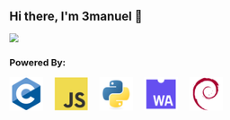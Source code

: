 ## Hi there, I'm 3manuel 👋

 <!-- -**3manuel0/3manuel0** is a ✨ _special_ ✨ repository because its `README.md` (this file) appears on your GitHub profile.-->

<!-- -Here are some ideas to get you started:
- 🔭 I’m currently working on gameboy emulator
- 🌱 I’m currently learning Rust, Java, php and C#
- 🤔 I’m looking for help with learning low level programming
- ⚡ Fun fact: I love the C language-->
<!-- 💬 Ask me about ... 
 - 📫 How to reach me: ...
 - 😄 Pronouns: ... -->
 <!-- - 👯 I’m looking to collaborate on ... -->

<p >
<div href="#-my-github-stats--"><img width="80%" src="https://github-readme-stats.vercel.app/api/top-langs/?username=3manuel0&layout=compact&theme=dark&title_color=FFC300&text_color=CDD6F4&bg_color=090D13&border_radius=5&langs_count=10&card_width=610" /></div>
</p>

### Powered By:
 <div>
<img height="60" src="https://raw.githubusercontent.com/3manuel0/3manuel0/refs/heads/assets/C.svg" />
<img width="12" />
<img height="60" src="https://raw.githubusercontent.com/3manuel0/3manuel0/refs/heads/assets/Javascript.svg" />
<img width="12" />
<img height="60" src="https://raw.githubusercontent.com/3manuel0/3manuel0/refs/heads/assets/Python.svg" />
<img width="12" />
<img height="60" src="https://raw.githubusercontent.com/3manuel0/3manuel0/refs/heads/assets/WebAssembly.svg" />
<img width="12" />
 <img height="60" src="https://raw.githubusercontent.com/3manuel0/3manuel0/refs/heads/assets/Debian.svg" />
<img width="12" />
</div>
